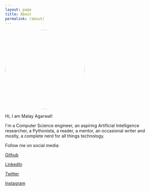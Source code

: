 ```yaml
---
layout: page
title: About
permalink: /about/
---
```



<img src="{{ site.baseurl }}/assets/imgs/avatar.png" style="border-radius:50%;height:auto;overflow:hidden" alt width="260" height="260">

Hi, I am Malay Agarwal!

I'm a Computer Science engineer, an aspiring Artificial Intelligence researcher, a Pythonista, a reader, a mentor, an occasional writer and mostly, a complete nerd for all things technology.

Follow me on social media:

[Github](https://github.com/MalayAgarwal-Lee)

[LinkedIn](https://www.linkedin.com/in/malayagr/)

[Twitter](https://twitter.com/MalayAgr)

[Instagram](https://www.instagram.com/malayagarwal/)

